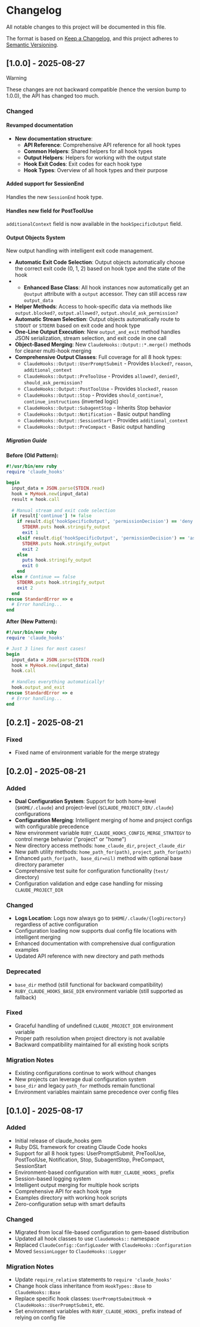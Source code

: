# Changelog

All notable changes to this project will be documented in this file.

The format is based on [Keep a Changelog](https://keepachangelog.com/en/1.0.0/),
and this project adheres to [Semantic Versioning](https://semver.org/spec/v2.0.0.html).

## [1.0.0] - 2025-08-27

> [!WARNING]
> These changes are not backward compatible (hence the version bump to 1.0.0), the API has changed too much.

### Changed

#### Revamped documentation

- **New documentation structure**:
  - **API Reference**: Comprehensive API reference for all hook types
  - **Common Helpers**: Shared helpers for all hook types
  - **Output Helpers**: Helpers for working with the output state
  - **Hook Exit Codes**: Exit codes for each hook type
  - **Hook Types**: Overview of all hook types and their purpose

#### Added support for SessionEnd
Handles the new `SessionEnd` hook type.

#### Handles new field for PostToolUse
`additionalContext` field is now available in the `hookSpecificOutput` field.

#### Output Objects System
New output handling with intelligent exit code management.

- **Automatic Exit Code Selection**: Output objects automatically choose the correct exit code (0, 1, 2) based on hook type and the state of the hook
- - **Enhanced Base Class**: All hook instances now automatically get an `@output` attribute with a `output` accessor. They can still access raw `output_data`
- **Helper Methods**: Access to hook-specific data via methods like `output.blocked?`, `output.allowed?`, `output.should_ask_permission?`
- **Automatic Stream Selection**: Output objects automatically route to `STDOUT` or `STDERR` based on exit code and hook type
- **One-Line Output Execution**: New `output_and_exit` method handles JSON serialization, stream selection, and exit code in one call
- **Object-Based Merging**: New `ClaudeHooks::Output::*.merge()` methods for cleaner multi-hook merging
- **Comprehensive Output Classes**: Full coverage for all 8 hook types:
  - `ClaudeHooks::Output::UserPromptSubmit` - Provides `blocked?`, `reason`, `additional_context`
  - `ClaudeHooks::Output::PreToolUse` - Provides `allowed?`, `denied?`, `should_ask_permission?`
  - `ClaudeHooks::Output::PostToolUse` - Provides `blocked?`, `reason`
  - `ClaudeHooks::Output::Stop` - Provides `should_continue?`, `continue_instructions` (inverted logic)
  - `ClaudeHooks::Output::SubagentStop` - Inherits Stop behavior
  - `ClaudeHooks::Output::Notification` - Basic output handling
  - `ClaudeHooks::Output::SessionStart` - Provides `additional_context`
  - `ClaudeHooks::Output::PreCompact` - Basic output handling

##### Migration Guide

**Before (Old Pattern):**
```ruby
#!/usr/bin/env ruby
require 'claude_hooks'

begin
  input_data = JSON.parse(STDIN.read)
  hook = MyHook.new(input_data)
  result = hook.call
  
  # Manual stream and exit code selection
  if result['continue'] != false
    if result.dig('hookSpecificOutput', 'permissionDecision') == 'deny'
      STDERR.puts hook.stringify_output
      exit 1
    elsif result.dig('hookSpecificOutput', 'permissionDecision') == 'ask'  
      STDERR.puts hook.stringify_output
      exit 2
    else
      puts hook.stringify_output
      exit 0
    end
  else # Continue == false
    STDERR.puts hook.stringify_output
    exit 2
  end
rescue StandardError => e
  # Error handling...
end
```

**After (New Pattern):**
```ruby
#!/usr/bin/env ruby
require 'claude_hooks'

# Just 3 lines for most cases!
begin
  input_data = JSON.parse(STDIN.read)
  hook = MyHook.new(input_data)
  hook.call
  
  # Handles everything automatically!
  hook.output_and_exit  
rescue StandardError => e
  # Error handling...
end
```

## [0.2.1] - 2025-08-21

### Fixed
- Fixed name of environment variable for the merge strategy

## [0.2.0] - 2025-08-21

### Added
- **Dual Configuration System**: Support for both home-level (`$HOME/.claude`) and project-level (`$CLAUDE_PROJECT_DIR/.claude`) configurations
- **Configuration Merging**: Intelligent merging of home and project configs with configurable precedence
- New environment variable `RUBY_CLAUDE_HOOKS_CONFIG_MERGE_STRATEGY` to control merge behavior ("project" or "home")
- New directory access methods: `home_claude_dir`, `project_claude_dir`
- New path utility methods: `home_path_for(path)`, `project_path_for(path)`
- Enhanced `path_for(path, base_dir=nil)` method with optional base directory parameter
- Comprehensive test suite for configuration functionality (`test/` directory)
- Configuration validation and edge case handling for missing `CLAUDE_PROJECT_DIR`

### Changed
- **Logs Location**: Logs now always go to `$HOME/.claude/{logDirectory}` regardless of active configuration
- Configuration loading now supports dual config file locations with intelligent merging
- Enhanced documentation with comprehensive dual configuration examples
- Updated API reference with new directory and path methods

### Deprecated
- `base_dir` method (still functional for backward compatibility)
- `RUBY_CLAUDE_HOOKS_BASE_DIR` environment variable (still supported as fallback)

### Fixed
- Graceful handling of undefined `CLAUDE_PROJECT_DIR` environment variable
- Proper path resolution when project directory is not available
- Backward compatibility maintained for all existing hook scripts

### Migration Notes
- Existing configurations continue to work without changes
- New projects can leverage dual configuration system
- `base_dir` and legacy `path_for` methods remain functional
- Environment variables maintain same precedence over config files

## [0.1.0] - 2025-08-17

### Added
- Initial release of claude_hooks gem
- Ruby DSL framework for creating Claude Code hooks
- Support for all 8 hook types: UserPromptSubmit, PreToolUse, PostToolUse, Notification, Stop, SubagentStop, PreCompact, SessionStart
- Environment-based configuration with `RUBY_CLAUDE_HOOKS_` prefix
- Session-based logging system
- Intelligent output merging for multiple hook scripts
- Comprehensive API for each hook type
- Examples directory with working hook scripts
- Zero-configuration setup with smart defaults

### Changed
- Migrated from local file-based configuration to gem-based distribution
- Updated all hook classes to use `ClaudeHooks::` namespace
- Replaced `ClaudeConfig::ConfigLoader` with `ClaudeHooks::Configuration`
- Moved `SessionLogger` to `ClaudeHooks::Logger`

### Migration Notes
- Update `require_relative` statements to `require 'claude_hooks'`
- Change hook class inheritance from `HookTypes::Base` to `ClaudeHooks::Base`
- Replace specific hook classes: `UserPromptSubmitHook` → `ClaudeHooks::UserPromptSubmit`, etc.
- Set environment variables with `RUBY_CLAUDE_HOOKS_` prefix instead of relying on config file
